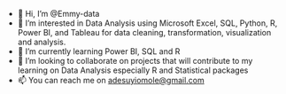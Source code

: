 - 👋 Hi, I’m @Emmy-data
- 👀 I’m interested in Data Analysis using Microsoft Excel, SQL, Python, R, Power BI, and Tableau for data cleaning, transformation, visualization and analysis.
- 🌱 I’m currently learning Power BI, SQL and R
- 💞️ I’m looking to collaborate on projects that will contribute to my learning on Data Analysis especially R and Statistical packages
- 📫 You can reach me on adesuyiomole@gmail.com

<!---
Emmy-data/Emmy-data is a ✨ special ✨ repository because its `README.md` (this file) appears on your GitHub profile.
You can click the Preview link to take a look at your changes.
--->

